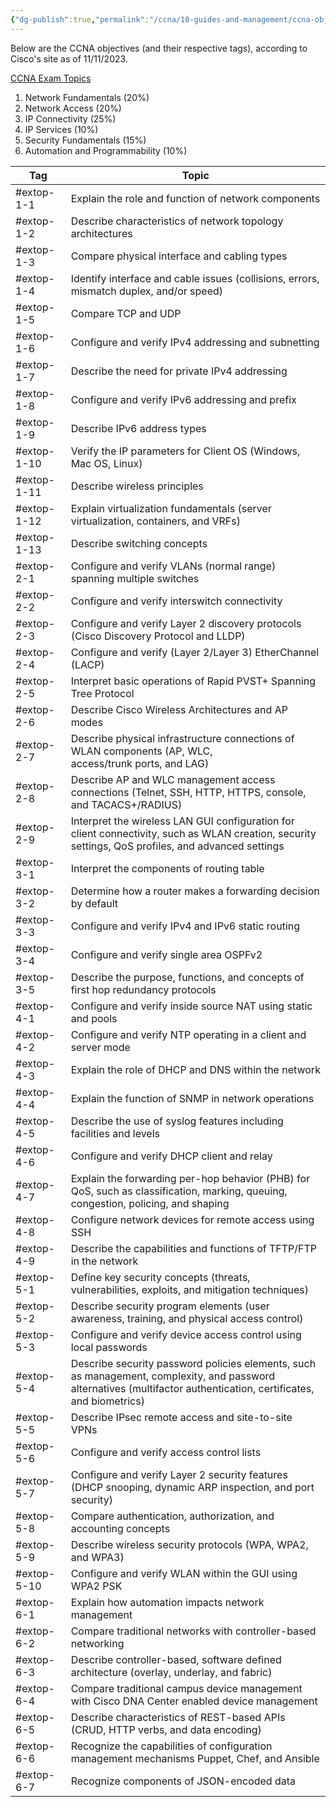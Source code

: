 ```yaml
---
{"dg-publish":true,"permalink":"/ccna/10-guides-and-management/ccna-objectives-and-exam-topics/"}
---
```


Below are the CCNA objectives (and their respective tags), according to Cisco's site as of 11/11/2023. 

[CCNA Exam Topics](https://learningnetwork.cisco.com/s/ccna-exam-topics)

1. Network Fundamentals (20%)
2. Network Access (20%)
3. IP Connectivity (25%)
4. IP Services (10%)
5. Security Fundamentals (15%)
6. Automation and Programmability (10%)


| Tag         | Topic                                                                                                                                                               |
|-------------|---------------------------------------------------------------------------------------------------------------------------------------------------------------------|
| #extop-1-1  | Explain the role and function of network components                                                                                                                 |
| #extop-1-2  | Describe characteristics of network topology architectures                                                                                                          |
| #extop-1-3  | Compare physical interface and cabling types                                                                                                                        |
| #extop-1-4  | Identify interface and cable issues (collisions, errors, mismatch duplex, and/or speed)                                                                             |
| #extop-1-5  | Compare TCP and UDP                                                                                                                                                 |
| #extop-1-6  | Configure and verify IPv4 addressing and subnetting                                                                                                                 |
| #extop-1-7  | Describe the need for private IPv4 addressing                                                                                                                       |
| #extop-1-8  | Configure and verify IPv6 addressing and prefix                                                                                                                     |
| #extop-1-9  | Describe IPv6 address types                                                                                                                                         |
| #extop-1-10 | Verify the IP parameters for Client OS (Windows, Mac OS, Linux)                                                                                                     |
| #extop-1-11 | Describe wireless principles                                                                                                                                        |
| #extop-1-12 | Explain virtualization fundamentals (server virtualization, containers, and VRFs)                                                                                   |
| #extop-1-13 | Describe switching concepts                                                                                                                                         |
| #extop-2-1  | Configure and verify VLANs (normal range) spanning multiple switches                                                                                                |
| #extop-2-2  | Configure and verify interswitch connectivity                                                                                                                       |
| #extop-2-3  | Configure and verify Layer 2 discovery protocols (Cisco Discovery Protocol and LLDP)                                                                                |
| #extop-2-4  | Configure and verify (Layer 2/Layer 3) EtherChannel (LACP)                                                                                                          |
| #extop-2-5  | Interpret basic operations of Rapid PVST+ Spanning Tree Protocol                                                                                                    |
| #extop-2-6  | Describe Cisco Wireless Architectures and AP modes                                                                                                                  |
| #extop-2-7  | Describe physical infrastructure connections of WLAN components (AP, WLC,<br/>access/trunk ports, and LAG)                                                          |
| #extop-2-8  | Describe AP and WLC management access connections (Telnet, SSH, HTTP, HTTPS, console, and TACACS+/RADIUS)                                                           |
| #extop-2-9  | Interpret the wireless LAN GUI configuration for client connectivity, such as WLAN creation, security settings, QoS profiles, and advanced settings                 |
| #extop-3-1  | Interpret the components of routing table                                                                                                                           |
| #extop-3-2  | Determine how a router makes a forwarding decision by default                                                                                                       |
| #extop-3-3  | Configure and verify IPv4 and IPv6 static routing                                                                                                                   |
| #extop-3-4  | Configure and verify single area OSPFv2                                                                                                                             |
| #extop-3-5  | Describe the purpose, functions, and concepts of first hop redundancy protocols                                                                                     |
| #extop-4-1  | Configure and verify inside source NAT using static and pools                                                                                                       |
| #extop-4-2  | Configure and verify NTP operating in a client and server mode                                                                                                      |
| #extop-4-3  | Explain the role of DHCP and DNS within the network                                                                                                                 |
| #extop-4-4  | Explain the function of SNMP in network operations                                                                                                                  |
| #extop-4-5  | Describe the use of syslog features including facilities and levels                                                                                                 |
| #extop-4-6  | Configure and verify DHCP client and relay                                                                                                                          |
| #extop-4-7  | Explain the forwarding per-hop behavior (PHB) for QoS, such as classification, marking, queuing, congestion, policing, and shaping                                  |
| #extop-4-8  | Configure network devices for remote access using SSH                                                                                                               |
| #extop-4-9  | Describe the capabilities and functions of TFTP/FTP in the network                                                                                                  |
| #extop-5-1  | Define key security concepts (threats, vulnerabilities, exploits, and mitigation techniques)                                                                        |
| #extop-5-2  | Describe security program elements (user awareness, training, and physical access control)                                                                          |
| #extop-5-3  | Configure and verify device access control using local passwords                                                                                                    |
| #extop-5-4  | Describe security password policies elements, such as management, complexity, and password alternatives (multifactor authentication, certificates, and biometrics)  |
| #extop-5-5  | Describe IPsec remote access and site-to-site VPNs                                                                                                                  |
| #extop-5-6  | Configure and verify access control lists                                                                                                                           |
| #extop-5-7  | Configure and verify Layer 2 security features (DHCP snooping, dynamic ARP inspection, and port security)                                                           |
| #extop-5-8  | Compare authentication, authorization, and accounting concepts                                                                                                      |
| #extop-5-9  | Describe wireless security protocols (WPA, WPA2, and WPA3)                                                                                                          |
| #extop-5-10 | Configure and verify WLAN within the GUI using WPA2 PSK                                                                                                             |
| #extop-6-1  | Explain how automation impacts network management                                                                                                                   |
| #extop-6-2  | Compare traditional networks with controller-based networking                                                                                                       |
| #extop-6-3  | Describe controller-based, software defined architecture (overlay, underlay, and fabric)                                                                            |
| #extop-6-4  | Compare traditional campus device management with Cisco DNA Center enabled device management                                                                        |
| #extop-6-5  | Describe characteristics of REST-based APIs (CRUD, HTTP verbs, and data encoding)                                                                                   |
| #extop-6-6  | Recognize the capabilities of configuration management mechanisms Puppet, Chef, and Ansible                                                                         |
| #extop-6-7  | Recognize components of JSON-encoded data                                                                                                                           |
